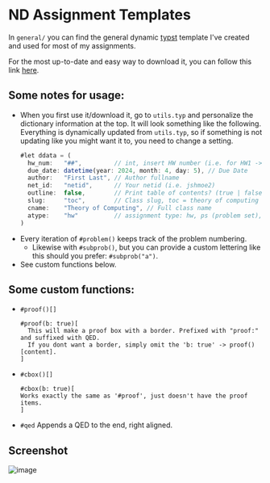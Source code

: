 # ND Assignment Templates
In `general/` you can find the general dynamic [typst](https://typst.app) template I've created and used for most of my assignments.

For the most up-to-date and easy way to download it, you can follow this link [here](https://typst.app/project/rMbq_AyCwbEcPnz6IrXDtQ).

## Some notes for usage:
- When you first use it/download it, go to `utils.typ` and personalize the dictionary information at the top.
  It will look something like the following. Everything is dynamically updated from `utils.typ`, so if something is not updating like you might want it to, you need to change a setting.
  ```js
  #let ddata = (
    hw_num:   "##",         // int, insert HW number (i.e. for HW1 -> 01)
    due_date: datetime(year: 2024, month: 4, day: 5), // Due Date
    author:   "First Last", // Author fullname
    net_id:   "netid",      // Your netid (i.e. jshmoe2)
    outline:  false,        // Print table of contents? (true | false)... table of contents not working right now..
    slug:     "toc",        // Class slug, toc = theory of computing
    cname:    "Theory of Computing", // Full class name
    atype:    "hw"          // assignment type: hw, ps (problem set), etc
  )
  ```
- Every iteration of `#problem()` keeps track of the problem numbering.
  - Likewise with `#subprob()`, but you can provide a custom lettering like this should you prefer: `#subprob("a")`. 
- See custom functions below.

## Some custom functions:
- `#proof()[]`
  ```
  #proof(b: true)[
    This will make a proof box with a border. Prefixed with "proof:" and suffixed with QED.
    If you dont want a border, simply omit the 'b: true' -> proof()[content].
  ]
  ```
- `#cbox()[]`
    ```
  #cbox(b: true)[
    Works exactly the same as '#proof', just doesn't have the proof items.
  ]
  ```
- `#qed`
  Appends a QED to the end, right aligned.

## Screenshot
![image](https://github.com/gmax9803/nd-assignment-templates/assets/27639180/8b055ce0-91a7-4dda-8e99-ee1e67551656)
